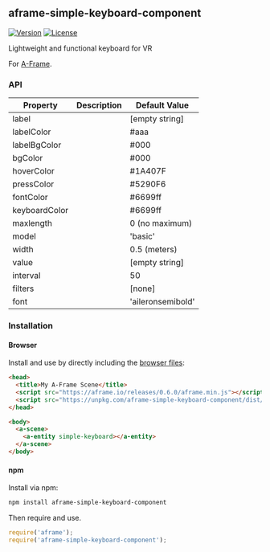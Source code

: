 ## aframe-simple-keyboard-component

[![Version](http://img.shields.io/npm/v/aframe-simple-keyboard-component.svg?style=flat-square)](https://npmjs.org/package/aframe-simple-keyboard-component)
[![License](http://img.shields.io/npm/l/aframe-simple-keyboard-component.svg?style=flat-square)](https://npmjs.org/package/aframe-simple-keyboard-component)

Lightweight and functional keyboard for VR

For [A-Frame](https://aframe.io).

### API

| Property | Description | Default Value |
| -------- | ----------- | ------------- |
| label |   |  [empty string] |
| labelColor |   |  #aaa |
| labelBgColor |   |  #000 |
| bgColor |   |  #000 |
| hoverColor |   |  #1A407F |
| pressColor |   |  #5290F6 |
| fontColor |   |  #6699ff |
| keyboardColor |   |  #6699ff |
| maxlength |   |  0 (no maximum) |
| model |   | 'basic' |
| width |   | 0.5 (meters) |
| value |   |  [empty string] |
| interval |   |  50 |
| filters |   | [none] |
| font |   | 'aileronsemibold' |

### Installation

#### Browser

Install and use by directly including the [browser files](dist):

```html
<head>
  <title>My A-Frame Scene</title>
  <script src="https://aframe.io/releases/0.6.0/aframe.min.js"></script>
  <script src="https://unpkg.com/aframe-simple-keyboard-component/dist/aframe-simple-keyboard-component.min.js"></script>
</head>

<body>
  <a-scene>
    <a-entity simple-keyboard></a-entity>
  </a-scene>
</body>
```

#### npm

Install via npm:

```bash
npm install aframe-simple-keyboard-component
```

Then require and use.

```js
require('aframe');
require('aframe-simple-keyboard-component');
```
